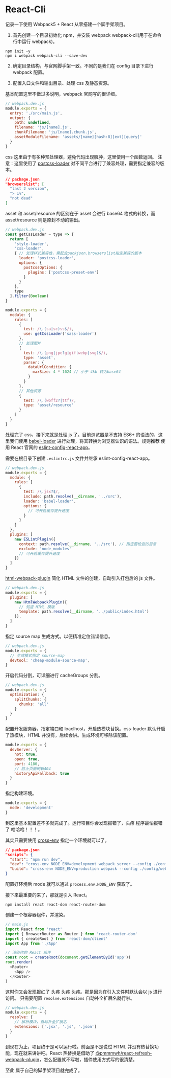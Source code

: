 # React-Cli

记录一下使用 Webpack5 + React 从零搭建一个脚手架项目。

1. 首先创建一个目录初始化 npm，并安装 webpack webpack-cli(用于在命令行中运行 webpack)。

```npm
npm init -y
npm i webpack webpack-cli --save-dev
```

2. 确定目录结构，与官网脚手架一致。不同的是我们在 config 目录下进行 webpack 配置。

3. 配置入口文件和输出目录、处理 css 及静态资源。

基本配置这里不做过多说明，webpack 官网写的很详细。

```js
// webpack.dev.js
module.exports = {
  entry: './src/main.js',
  output: {
    path: undefined,
    filename: 'js/[name].js',
    chunkFilename: 'js/[name].chunk.js',
    assetModuleFilename: 'assets/[name][hash:8][ext][query]'
  }
}
```

css 这里由于有多种预处理器，避免代码出现臃肿，这里使用一个函数返回。
注意：这里使用了 [postcss-loader](https://webpack.docschina.org/loaders/postcss-loader/) 对不同平台进行了兼容处理，需要指定兼容的版本。

```json
// package.json
"browserslist": [
  "last 2 version",
  "> 1%",
  "not dead"
]
```

asset 和 asset/resource 的区别在于 asset 会进行 base64 格式的转换，而 asset/resource 则是原封不动的输出。

```js
// webpack.dev.js
const getCssLoader = type => {
  return [
    'style-loader',
    'css-loader',
    { // 处理样式兼容性，需配合packjson.browserslist指定兼容的版本
      loader: 'postcss-loader',
      options: {
        postcssOptions: {
          plugins: ['postcss-preset-env']
        }
      }
    },
    type
  ].filter(Boolean)
}

module.exports = {
  module: {
    rules: [
      {
        test: /\.(sa|sc)ss$/i,
        use: getCssLoader('sass-loader')
      },
      // 处理图片
      {
        test: /\.(png|jpe?g|gif|webp|svg)$/i,
        type: 'asset',
        parser: {
          dataUrlCondition: {
            maxSize: 4 * 1024 // 小于 4kb 转为base64
          }
        }
      },
      // 其他资源
      {
        test: /\.(woff2?|ttf)/,
        type: 'asset/resource'
      }
    ]
  }
}
```

处理完了 css，接下来就是处理 js 了。目前浏览器是不支持 ES6+ 的语法的，这里我们使用 [babel-loader](https://webpack.docschina.org/loaders/babel-loader/) 进行处理，将其转换为浏览器认识的语法。规则**推荐** 使用 React 官网的 [eslint-config-react-app](https://www.npmjs.com/package/eslint-config-react-app)。

需要在根目录下创建 `.eslintrc.js` 文件并继承 eslint-config-react-app。


```js
// webpack.dev.js
module.exports = {
  module: {
    rules: [
      {
        test: /\.jsx?$/,
        include: path.resolve(__dirname, '../src'),
        loader: 'babel-loader',
        options: {
          // 可开启缓存提升速度
        }
      }
    ]
  },
  plugins: [
    new ESLintPlugin({
      context: path.resolve(__dirname, '../src'), // 指定要检查的目录
      exclude: 'node_modules'
      // 可开启缓存提升速度
    })
  ]
}
```

[html-webpack-plugin](https://webpack.docschina.org/plugins/html-webpack-plugin/) 简化 HTML 文件的创建，自动引入打包后的 js 文件。

```js
// webpack.dev.js
module.exports = {
  plugins: [
    new HtmlWebpackPlugin({
      // 知道 HTML 模版
      template: path.resolve(__dirname, '../public/index.html')
    }),
  ]
}
```

指定 source map 生成方式。以便精准定位错误信息。

```js
// webpack.dev.js
module.exports = {
  // 生成模式指定 source-map
  devtool: 'cheap-module-source-map',
}
```

开启代码分割，可详细进行 cacheGroups 分割。

```js
// webpack.dev.js
module.exports = {
  optimization: {
    splitChunks: {
      chunks: 'all'
    }
  }
}
```

配置开发服务器，指定端口和 loaclhost，开启热模块替换。css-loader 默认开启了热模块，HTML 并没有，后续会讲。生成环境可移除该配置。

```js
module.exports = {
  devServer: {
    hot: true,
    open: true,
    port: 4180,
    // 防止页面刷新404
    historyApiFallback: true
  }
}
```

指定构建环境。

```js
module.exports = {
  mode: 'development'
}
```

到这里基本配置差不多就完成了。运行项目你会发现报错了，头疼 程序最怕报错了 哈哈哈！！！。

其实只需要使用 [cross-env](https://www.npmjs.com/package/cross-env) 指定一个环境就可以了。

```json
// package.json
"scripts": {
  "start": "npm run dev",
  "dev": "cross-env NODE_ENV=development webpack server --config ./config/webpack.dev.js",
  "build": "cross-env NODE_ENV=production webpack --config ./config/webpack.prod.js"
}
```

配置好环境后 mode 就可以通过 `process.env.NODE_ENV` 获取了。

接下来最重要的来了，那就是引入 React。

```npm
npm install react react-dom react-router-dom
```

创建一个根容器组件，并渲染。

```js
// main.js
import React from 'react'
import { BrowserRouter as Router } from 'react-router-dom'
import { createRoot } from 'react-dom/client'
import App from './App'

// 渲染你的 React 组件
const root = createRoot(document.getElementById('app'))
root.render(
  <Router>
    <App />
  </Router>
)
```

这时你又会发现报红了 头疼 头疼 头疼。那是因为在引入文件时默认会以 js 进行访问。
只需要配置 `resolve.extensions` 自动补全扩展名就行啦。

```js
// webpack.dev.js
module.exports = {
  resolve: {
    // 解析模块，自动补全扩展名
    extensions: ['.jsx', '.js', '.json']
  }
}
```

到现在为止，项目终于是可以运行啦。前面是不是说过 HTML 并没有热替换功能，现在就来讲讲吧。React 热替换是借助了 [@pmmmwh/react-refresh-webpack-plugin](https://www.npmjs.com/package/@pmmmwh/react-refresh-webpack-plugin)，怎么配置就不写啦，插件使用方式写的很清楚。

至此 属于自己的脚手架项目就完成了。
